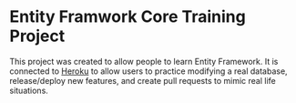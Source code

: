# Entity Framwork Core Training Project

This project was created to allow people to learn Entity Framework. It is connected to [Heroku](https://ef-learning-project.herokuapp.com) to allow users to practice modifying a real database, release/deploy new features, and create pull requests to mimic real life situations.